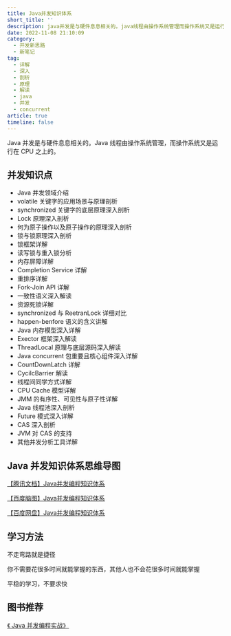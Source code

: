 ```yaml
---
title: Java并发知识体系
short_title: ''
description: java并发是与硬件息息相关的。java线程由操作系统管理而操作系统又是运行在cpu之上的。并发知识点java并发领域介绍volatile关键字的应用场景与原理剖析synchronized关键字的底层原理深入剖析lock原理深入剖析何为原子操作以及原子操作的原理深入剖析锁与锁原理深入剖析锁框架详解读写锁与重入锁分析内存屏障详解completionservice详解重排序详解forkjoinapi详解一致性语义深入解读资源死锁详解synchronized与reetranlock详细对比happenbenfo
date: 2022-11-08 21:10:09
category:
  - 并发新思路
  - 新笔记
tag:
  - 详解
  - 深入
  - 剖析
  - 原理
  - 解读
  - java
  - 并发
  - concurrent
article: true
timeline: false
---
```

Java 并发是与硬件息息相关的。Java 线程由操作系统管理，而操作系统又是运行在 CPU 之上的。

## 并发知识点

* Java 并发领域介绍
* volatile 关键字的应用场景与原理剖析
* synchronized 关键字的底层原理深入剖析
* Lock 原理深入剖析
* 何为原子操作以及原子操作的原理深入剖析
* 锁与锁原理深入剖析
* 锁框架详解
* 读写锁与重入锁分析
* 内存屏障详解
* Completion Service 详解
* 重排序详解
* Fork-Join API 详解
* 一致性语义深入解读
* 资源死锁详解
* synchronized 与 ReetranLock 详细对比
* happen-benfore 语义的含义讲解
* Java 内存模型深入详解
* Exector 框架深入解读
* ThreadLocal 原理与底层源码深入解读
* Java concurrent 包重要且核心组件深入详解
* CountDownLatch 详解
* CycilcBarrier 解读
* 线程间同学方式详解
* CPU Cache 模型详解
* JMM 的有序性、可见性与原子性详解
* Java 线程池深入剖析
* Future 模式深入详解
* CAS 深入剖析
* JVM 对 CAS 的支持
* 其他并发分析工具详解

## Java 并发知识体系思维导图

[【腾讯文档】Java并发编程知识体系](https://docs.qq.com/mind/DUFZzbFFNR2R0Z0d6)

[【百度脑图】Java并发编程知识体系](http://naotu.baidu.com/file/3b72fe111599377f6fc269386e48077d?token=b18f622ef0a37f3e)

[【百度网盘】Java并发编程知识体系](https://pan.baidu.com/s/1I2ekOmqnotP-S42nVlYlFg?pwd=9kxk)

## 学习方法

不走弯路就是捷径

你不需要花很多时间就能掌握的东西，其他人也不会花很多时间就能掌握

平稳的学习，不要求快

## 图书推荐

[《 Java 并发编程实战》](https://pan.baidu.com/s/1XLXx9JGdvcW28LdwO4c3GQ?pwd=qvp6)
